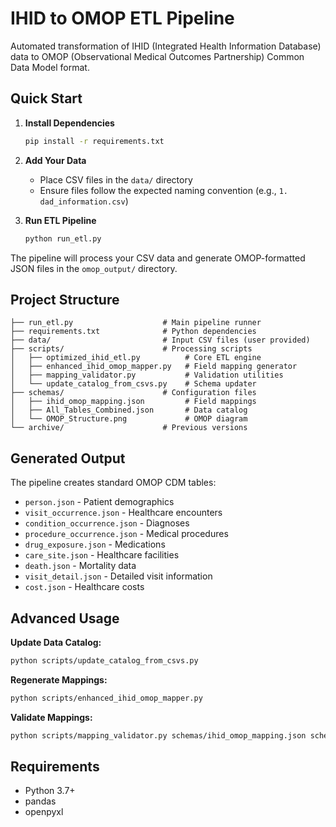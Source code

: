 # IHID to OMOP ETL Pipeline

Automated transformation of IHID (Integrated Health Information Database) data to OMOP (Observational Medical Outcomes Partnership) Common Data Model format.

## Quick Start

1. **Install Dependencies**
   ```bash
   pip install -r requirements.txt
   ```

2. **Add Your Data**
   - Place CSV files in the `data/` directory
   - Ensure files follow the expected naming convention (e.g., `1. dad_information.csv`)

3. **Run ETL Pipeline**
   ```bash
   python run_etl.py
   ```

The pipeline will process your CSV data and generate OMOP-formatted JSON files in the `omop_output/` directory.

## Project Structure

```
├── run_etl.py                    # Main pipeline runner
├── requirements.txt              # Python dependencies
├── data/                         # Input CSV files (user provided)
├── scripts/                      # Processing scripts
│   ├── optimized_ihid_etl.py          # Core ETL engine
│   ├── enhanced_ihid_omop_mapper.py   # Field mapping generator
│   ├── mapping_validator.py           # Validation utilities
│   └── update_catalog_from_csvs.py    # Schema updater
├── schemas/                      # Configuration files
│   ├── ihid_omop_mapping.json         # Field mappings
│   ├── All_Tables_Combined.json       # Data catalog
│   └── OMOP_Structure.png             # OMOP diagram
└── archive/                      # Previous versions
```

## Generated Output

The pipeline creates standard OMOP CDM tables:
- `person.json` - Patient demographics
- `visit_occurrence.json` - Healthcare encounters  
- `condition_occurrence.json` - Diagnoses
- `procedure_occurrence.json` - Medical procedures
- `drug_exposure.json` - Medications
- `care_site.json` - Healthcare facilities
- `death.json` - Mortality data
- `visit_detail.json` - Detailed visit information
- `cost.json` - Healthcare costs

## Advanced Usage

**Update Data Catalog:**
```bash
python scripts/update_catalog_from_csvs.py
```

**Regenerate Mappings:**
```bash
python scripts/enhanced_ihid_omop_mapper.py
```

**Validate Mappings:**
```bash
python scripts/mapping_validator.py schemas/ihid_omop_mapping.json schemas/All_Tables_Combined.json
```

## Requirements

- Python 3.7+
- pandas
- openpyxl
